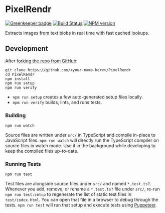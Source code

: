 <!-- {{Top}} -->
# PixelRendr
[![Greenkeeper badge](https://badges.greenkeeper.io/FullScreenShenanigans/PixelRendr.svg)](https://greenkeeper.io/)
[![Build Status](https://travis-ci.org/FullScreenShenanigans/PixelRendr.svg?branch=master)](https://travis-ci.org/FullScreenShenanigans/PixelRendr)
[![NPM version](https://badge.fury.io/js/pixelrendr.svg)](http://badge.fury.io/js/pixelrendr)

Extracts images from text blobs in real time with fast cached lookups.
<!-- {{/Top}} -->

<!-- {{Development}} -->
## Development

After [forking the repo from GitHub](https://help.github.com/articles/fork-a-repo/):

```
git clone https://github.com/<your-name-here>/PixelRendr
cd PixelRendr
npm install
npm run setup
npm run verify
```

* `npm run setup` creates a few auto-generated setup files locally.
* `npm run verify` builds, lints, and runs tests.

### Building

```shell
npm run watch
```

Source files are written under `src/` in TypeScript and compile in-place to JavaScript files.
`npm run watch` will directly run the TypeScript compiler on source files in watch mode.
Use it in the background while developing to keep the compiled files up-to-date.

### Running Tests

```shell
npm run test
```

Test files are alongside source files under `src/` and named `*.test.ts?`.
Whenever you add, remove, or rename a `*.test.ts?` file under `src/`, re-run `npm run test:setup` to regenerate the list of static test files in `test/index.html`.
You can open that file in a browser to debug through the tests.
`npm run test` will run that setup and execute tests using [Puppeteer](https://github.com/GoogleChrome/puppeteer).
<!-- {{/Development}} -->
